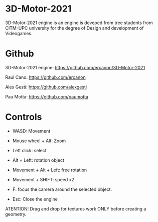 # 3D-Motor-2021

3D-Motor-2021 engine is an engine is deveped from tree students from CITM-UPC university for the degree of Design and development of Videogames.


# Github

3D-Motor-2021 engine: https://github.com/ercanon/3D-Motor-2021

Raul Cano:  https://github.com/ercanon

Alex Gesti: https://github.com/alexgesti

Pau Motta: https://github.com/paumotta

# Controls

- WASD: Movement
- Mouse wheel + Alt: Zoom
- Left click: select
- Alt + Left: rotation object
- Movement + Alt + Left: free rotation
- Movement + SHIFT: speed x2
- F: focus the camera around the selected object.


- Esc: Close the engine

ATENTION! Drag and drop for textures work ONLY before creating a geometry.

